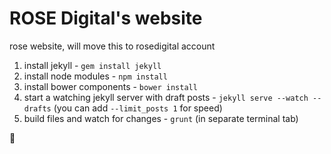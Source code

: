ROSE Digital's website
======================

rose website, will move this to rosedigital account

1. install jekyll - `gem install jekyll`
2. install node modules - `npm install`
3. install bower components - `bower install`
4. start a watching jekyll server with draft posts - `jekyll serve --watch --drafts` (you can add `--limit_posts 1` for speed)
5. build files and watch for changes - `grunt` (in separate terminal tab)

:rose:
